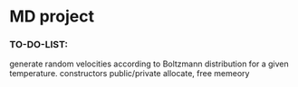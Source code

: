 # MD project

### TO-DO-LIST:
generate random velocities according to Boltzmann distribution for a given temperature.
constructors
public/private
allocate, free memeory

